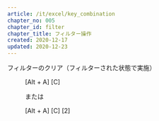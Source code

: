 ```yaml
---
article: /it/excel/key_combination
chapter_no: 005
chapter_id: filter
chapter_title: フィルター操作
created: 2020-12-17
updated: 2020-12-23
---
```

<dl>
  <dt>フィルターのクリア（フィルターされた状態で実施）</dt>
  <dd>
     <p>[Alt + A] [C]</p>
     <p>または</p>
     <p>[Alt + A] [C] [2]</p>
  </dd>
</dl>
